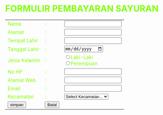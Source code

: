 
<!DOCTYPE html>
<html>
<head>
<title>FORMULIR</title></head>
<body style="background:url(aventador.jpg);color:#7fff00">
<h1>FORMULIR PEMBAYARAN SAYURAN</h1>
<table border="0">
<tr>
<td>Nama<td>:<td><input type="text" name="nama"/></td><tr/>
<tr>
<td>Alamat<td>:<td><input type="text" name="alamat"/></td><tr/>
<tr>
<td>Tempat Lahir<td>:<td><input type="text" name="tempat lahir"/></td><tr/>
<tr>
<td>Tanggal Lahir<td>:<td><input type="date" name="tanggal lahir"/></td><tr/>
<tr>
<td>Jenis Kelamin<td>:<td>
<input type="radio" name="jk" value="Laki-Laki"/>Laki-Laki<br>
<input type="radio" name="jk" value="Perempuan"/>Perempuan</td><tr/>
<tr>
<td>No HP<td>:<td><input type="text" name="no hp"/></td><tr/>
<tr>
<td>Alamat Web<td>:<td><input type="url" name="alamat web"/></td><tr/>
<tr>
<td>Email<td>:<td><input type="mail" name="email"/></td><tr/>
<tr>   
   <td>Kecamatan<td> :
    <td>
     <select>
     <option>Select Kecamatan...</option>
     <option>wonosari</option>
     <option>umbulsari</option>
     <option>Kebunsari</option>
     <option>Sumbersari</option>
     <option>Kaliwates</option>
     <option>Arjasa</option>
     <option>Jelbuk</option>
     <option>Ambulu</option>
     <option>asembagus</option>
     <option>jangkar</option>
     <option>---SELECT---</option></select>
    </td><tr/>
<tr>
   <td><input type="submit" name="submit" value="simpan"/></td>
   <td><input type="Reset" name="Reset" value="Batal"/></td></tr>
  </table>
 </body>
</html> 

